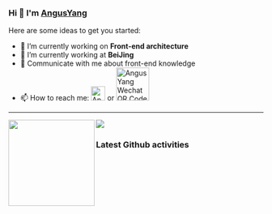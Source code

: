 ### Hi 👋 I'm [AngusYang](https://www.imyangyong.com/)

Here are some ideas to get you started:
<!-- - 🌱 I’m currently learning ... -->
<!-- - 👯 I’m looking to collaborate on ... -->
<!-- - 🤔 I’m looking for help with ... -->
- 🔭 I’m currently working on **Front-end architecture**
- 🔭 I’m currently working at **BeiJing**
- 💬 Communicate with me about front-end knowledge
- 📫 How to reach me: <a href="https://twitter.com/imyangyong"><img src="https://cdn.worldvectorlogo.com/logos/twitter-6.svg" title="Twitter" alt="AngusYang Twitter profile" width="28"/></a> or <a href="https://img.imyangyong.com/wechat.jpeg"><img src="https://cdn.worldvectorlogo.com/logos/wechat-3.svg" title="Wechat" alt="AngusYang Wechat QR Code" width="65"/></a>

---

<div>
  <img height="170" align="left" src="https://github-readme-stats.vercel.app/api?username=imyangyong&count_private=true&include_all_commits=true" />
  <img src="https://github-readme-stats.vercel.app/api/top-langs/?username=imyangyong&layout=compact" />
</div>

### Latest Github activities
<!--START_SECTION:activity-->
<!--END_SECTION:activity-->

